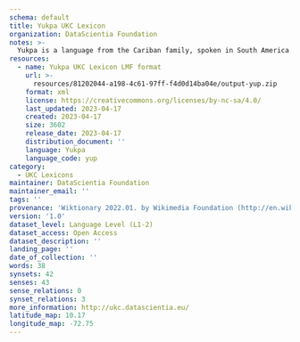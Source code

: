 ```yaml
---
schema: default
title: Yukpa UKC Lexicon
organization: DataScientia Foundation
notes: >-
  Yukpa is a language from the Cariban family, spoken in South America. The UKC Lexicon of Yukpa is represented as a lexico-semantic network. It consists of words, word senses, synsets, as well as sense-level and synset-level relationships.
resources:
  - name: Yukpa UKC Lexicon LMF format
    url: >-
      resources/81202044-a198-4c61-97ff-f4d0d14ba04e/output-yup.zip
    format: xml
    license: https://creativecommons.org/licenses/by-nc-sa/4.0/
    last_updated: 2023-04-17
    created: 2023-04-17
    size: 3602
    release_date: 2023-04-17
    distribution_document: ''
    language: Yukpa
    language_code: yup
category:
  - UKC Lexicons
maintainer: DataScientia Foundation
maintainer_email: ''
tags: ''
provenance: 'Wiktionary 2022.01. by Wikimedia Foundation (http://en.wiktionary.org); CogNet 2.1 by Khuyagbaatar Batsuren, National University of Mongolia (http://cognet.ukc.disi.unitn.it); Native Languages of the Americas 2021.11. by Laura Redish and Orrin Lewis (http://www.native-languages.org); Princeton WordNet 2.1 by Princeton University (https://wordnet.princeton.edu)'
version: '1.0'
dataset_level: Language Level (L1-2)
dataset_access: Open Access
dataset_description: ''
landing_page: ''
date_of_collection: ''
words: 38
synsets: 42
senses: 43
sense_relations: 0
synset_relations: 3
more_information: http://ukc.datascientia.eu/
latitude_map: 10.17
longitude_map: -72.75
---
```

